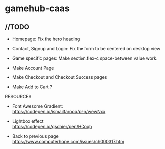 # gamehub-caas


//TODO
- 
- Homepage:
Fix the hero heading
- Contact, Signup and Login:
Fix the form to be centered on desktop view
- Game specific pages:
Make section.flex-c space-between value work.

- Make Account Page
- Make Checkout and Checkout Success pages
- Make Add to Cart ?


RESOURCES <br>

- Font Awesome Gradient:
<br>https://codepen.io/ismailfarooq/pen/wewNxx


- Lightbox effect
<br> https://codepen.io/gschier/pen/HCoqh


- Back to previous page
<br> https://www.computerhope.com/issues/ch000317.htm